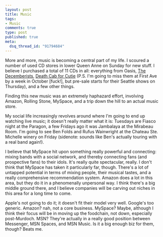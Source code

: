```yaml
--- 
layout: post
title: Music
tags: 
- Music
comments: true
type: post
published: true
meta: 
  dsq_thread_id: "91794684"
---
```

More and more, music is becoming a central part of my life. I scoured a number of used CD stores in lower Queen Anne on Sunday for new stuff. I believe I purchased a total of 11 CDs in all: everything from Oasis, <a href="www.myspace.com/decemberists">The Decemberists</a>, <a href="http://www.myspace.com/deathcabforcutie">Death Cab for Cutie</a> (P.S. I'm going to miss them at First Ave by a week in October [fuck!], but pre-sale starts for their Seattle shows on Thursday), and a few other things.

  Finding this new music was an extremely haphazard effort, involving Amazon, Rolling Stone, MySpace, and a trip down the hill to an actual music store.

  My social life increasingly revolves around where I'm going to end up watching live music; it doesn't really matter what it is: Tuesdays are Fiasco night at the Paragon, a few Fridays ago it was Jambalaya at the Mirabeau Room. I'm going to see Ben Folds and Rufus Wainwright at the Chateau Ste. Michelle winery on Friday (sidenote: sounds like Ben's actually touring with a real band again!).

  I believe that MySpace hit upon something really powerful and connecting: mixing bands with a social network, and thereby connecting fans (and prospective fans) to their idols. It's really quite spectacular, really. I don't think that MySpace has taken it particularly far, though. There's a lot of untapped potential in terms of mixing people, their musical tastes, and a really comprehensive recommendation system. Amazon does a lot in this area, but they do it in a phenomenally unpersonal way. I think there's a big middle ground there, and I believe companies will be carving out niches in this area for a long time to come.

  Apple's not going to do it; it doesn't fit their model very well. Google's too generic. Amazon? nah, not a core business. MySpace? Maybe, although I think their focus will be in moving up the foodchain, not down, especially post-Murdoch. MSN? They're actually in a really good position between Messenger, MSN Spaces, and MSN Music. Is it a big enough biz for them, though? Beats me.
